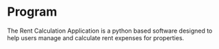 # Program
The Rent Calculation Application is a python based software designed to help users manage and calculate rent expenses for properties.
